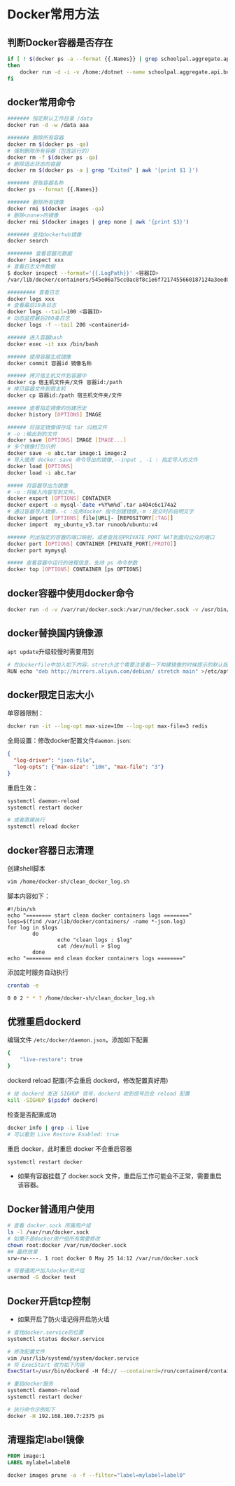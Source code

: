 # Docker常用方法

## 判断Docker容器是否存在

```sh
if [ ! $(docker ps -a --format {{.Names}} | grep schoolpal.aggregate.api.builder) ]
then
    docker run -d -i -v /home:/dotnet --name schoolpal.aggregate.api.builder mcr.microsoft.com/dotnet/core/sdk:2.2
fi
```

## docker常用命令

```bash
####### 指定默认工作目录 /data
docker run -d -w /data aaa

####### 删除所有容器
docker rm $(docker ps -qa)
# 强制删除所有容器（包含运行的）
docker rm -f $(docker ps -qa)
# 删除退出状态的容器
docker rm $(docker ps -a | grep "Exited" | awk '{print $1 }')

####### 获取容器名称
docker ps --format {{.Names}}

####### 删除所有镜像
docker rmi $(docker images -qa)
# 删除<none>的镜像
docker rmi $(docker images | grep none | awk '{print $3}')

####### 查找dockerhub镜像
docker search

######## 查看容器元数据
docker inspect xxx
# 查看日志文件数据
$ docker inspect --format='{{.LogPath}}' <容器ID>
/var/lib/docker/containers/545e06a75cc0ac8f8c1e6f7217455660187124a3eed031b5eb2f6f0edeb426cb/545e06a75cc0ac8f8c1e6f7217455660187124a3eed031b5eb2f6f0edeb426cb-json.log

######### 查看日志
docker logs xxx
# 查看最后10条日志
docker logs --tail=100 <容器ID>
# 动态监控最后200条日志
docker logs -f --tail 200 <containerid>

###### 进入容器bash
docker exec -it xxx /bin/bash

###### 使用容器生成镜像
docker commit 容器id 镜像名称

###### 拷贝宿主机文件到容器中
docker cp 宿主机文件夹/文件 容器id:/path
# 拷贝容器文件到宿主机
docker cp 容器id:/path 宿主机文件夹/文件

###### 查看指定镜像的创建历史
docker history [OPTIONS] IMAGE

###### 将指定镜像保存成 tar 归档文件
# -o :输出到的文件
docker save [OPTIONS] IMAGE [IMAGE...]
# 多个镜像打包示例
docker save -o abc.tar image:1 image:2
# 导入使用 docker save 命令导出的镜像,--input , -i : 指定导入的文件
docker load [OPTIONS]
docker load -i abc.tar

##### 将容器导出为镜像
# -o :将输入内容写到文件。
docker export [OPTIONS] CONTAINER
docker export -o mysql-`date +%Y%m%d`.tar a404c6c174a2
# 通过容器导入镜像，-c :应用docker 指令创建镜像,-m :提交时的说明文字
docker import [OPTIONS] file|URL|- [REPOSITORY[:TAG]]
docker import  my_ubuntu_v3.tar runoob/ubuntu:v4

###### 列出指定的容器的端口映射，或者查找将PRIVATE_PORT NAT到面向公众的端口
docker port [OPTIONS] CONTAINER [PRIVATE_PORT[/PROTO]]
docker port mymysql

##### 查看容器中运行的进程信息，支持 ps 命令参数
docker top [OPTIONS] CONTAINER [ps OPTIONS]
```

## docker容器中使用docker命令

```bash
docker run -d -v /var/run/docker.sock:/var/run/docker.sock -v /usr/bin/docker:/usr/bin/docker --name hello helloworld
```

## docker替换国内镜像源

`apt update`升级较慢时需要用到

```bash
# 在dockerfile中加入如下内容，stretch这个需要注意看一下构建镜像的时候提示的默认版本是什么
RUN echo "deb http://mirrors.aliyun.com/debian/ stretch main" >/etc/apt/sources.list && echo "deb http://mirrors.aliyun.com/debian-security stretch/updates main" >>/etc/apt/sources.list && echo "deb http://mirrors.aliyun.com/debian/ stretch-updates main" >>/etc/apt/sources.list
```
## docker限定日志大小

单容器限制：

```bash
docker run -it --log-opt max-size=10m --log-opt max-file=3 redis
```

全局设置：修改docker配置文件`daemon.json`:

```json
{
  "log-driver": "json-file",
  "log-opts": {"max-size": "10m", "max-file": "3"}
}
```

重启生效：

```bash
systemctl daemon-reload
systemctl restart docker

# 或者直接执行
systemctl reload docker
```


## docker容器日志清理

创建shell脚本

```bash
vim /home/docker-sh/clean_docker_log.sh
```

脚本内容如下：

```shell
#!/bin/sh 
echo "======== start clean docker containers logs ========"  
logs=$(find /var/lib/docker/containers/ -name *-json.log)  
for log in $logs  
        do  
                echo "clean logs : $log"  
                cat /dev/null > $log  
        done  
echo "======== end clean docker containers logs ========"  
```

添加定时服务自动执行

```bash
crontab -e

0 0 2 * * ? /home/docker-sh/clean_docker_log.sh
```

## 优雅重启dockerd

编辑文件 `/etc/docker/daemon.json`，添加如下配置

```bash
{
    "live-restore": true
}
```

dockerd reload 配置(不会重启 dockerd，修改配置真好用)

```bash
# 给 dockerd 发送 SIGHUP 信号，dockerd 收到信号后会 reload 配置
kill -SIGHUP $(pidof dockerd)
```

检查是否配置成功

```bash
docker info | grep -i live
# 可以看到 Live Restore Enabled: true
```

重启 docker，此时重启 docker 不会重启容器

```bash
systemctl restart docker
```

* 如果有容器挂载了 docker.sock 文件，重启后工作可能会不正常，需要重启该容器。

## Docker普通用户使用

```bash
# 查看 docker.sock 所属用户组
ls -l /var/run/docker.sock
# 如果不是docker用户组所有需要修改
chown root:docker /var/run/docker.sock
## 最终效果
srw-rw----. 1 root docker 0 May 25 14:12 /var/run/docker.sock

# 将普通用户加入docker用户组
usermod -G docker test
```

## Docker开启tcp控制

* 如果开启了防火墙记得开启防火墙

```bash
# 查找docker.service的位置
systemctl status docker.service

# 修改配置文件
vim /usr/lib/systemd/system/docker.service
# 将 ExecStart 改为如下内容
ExecStart=/usr/bin/dockerd -H fd:// --containerd=/run/containerd/containerd.sock -H tcp://0.0.0.0:2375

# 重启docker服务
systemctl daemon-reload
systemctl restart docker

# 执行命令示例如下
docker -H 192.168.100.7:2375 ps 
```

## 清理指定label镜像

```dockerfile
FROM image:1
LABEL mylabel=label0
```

```bash
docker images prune -a -f --filter="label=mylabel=label0"
```



